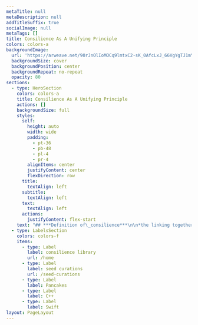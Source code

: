 ```yaml
---
metaTitle: null
metaDescription: null
addTitleSuffix: true
socialImage: null
metaTags: []
title: Consilience As A Unifying Principle
colors: colors-a
backgroundImage:
  url: 'https://arweave.net/90rJnOlIoMOCq9lmtxC2-sK_0AfcLxJ_66VgYgTJ1mY'
  backgroundSize: cover
  backgroundPosition: center
  backgroundRepeat: no-repeat
  opacity: 80
sections:
  - type: HeroSection
    colors: colors-a
    title: Consilience As A Unifying Principle
    actions: []
    backgroundSize: full
    styles:
      self:
        height: auto
        width: wide
        padding:
          - pt-36
          - pb-48
          - pl-4
          - pr-4
        alignItems: center
        justifyContent: center
        flexDirection: row
      title:
        textAlign: left
      subtitle:
        textAlign: left
      text:
        textAlign: left
      actions:
        justifyContent: flex-start
    text: "## ***Definition of\_consilience***\n\n*the linking together of principles from different disciplines especially when forming a comprehensive theory*\n\n## ***Examples of\_consilience\_in a Sentence***\n\n*But, ultimately, the\_consilience\_of doing and being is essential.*\n\nThis section will examine how the principle of consilience is the connector and contextualizer of all our work here in this library. In this initial section, we’ll look at some of the assumptions and biases we’re proposing as lenses through which we can see our work here, and to speak to why it is crucial to do so in the crypto-economic space.\n\nIt should be noted that discussing the nature of First Principles is ALWAYS a challenge. It is EASY to talk about “The Ten Thousand Things”, but hard to discuss how 2 becomes 1, but this is what consilience is. Worse, our legacy cultural codebase outside crypto has given us a kind of bias against learning these topics, which are also, unhelpfully. often counter-intuitive in nature. Finally, we have often encountered such terms couched in religious and spiritual terminology that is also highly charged and nearly always misunderstood or mischaracterized.\n\nIt is my intention to be your guide in these waters and to explain why and how you MUST learn to think in commonalities and to learn how to make connections instead of divisions.\n\nI will arrange these principles in terms of how we will proceed to discuss them, so we can see that our work here is not only grounded in crypto-economics, but also can be contextualized in terms of our humanity, human’s shared way of making sense of the world, and why forgetting to contextualize yourself all the way back to first principles will only produce more of the harms crypto-economic systems are attempting to alleviate.\n\n![](/images/59157-Alan-Watts-Quote-The-future-is-a-concept-it-doesn-t-exist-There-is.jpg)\n\n> **Consilience exists as a unifying directionality relationship between doing and being. The changing and the unchanging. What is unchanging inside the changing and what is changing projected upon the unchanging, and finally we can see that which is common between the changing as it travels toward the unchanging, accumulating context as it goes.**\n\n## Principle 0: HUMILITY: No Mental Model Is Real\n\n*   In order to ethically proceed in discussions, we MUST grasp that we CANNOT speak the truth in any form. We can only create a map of reality, but we must never mistake the map for the territory itself.\n\n*   From this humble position, we can speak more appropriately about the nature of what we are talking about, and seek to ever assess our limited representational realities as a Working Hypothesis, abandoned at any moment in favor of a better, more kind and good, more beautiful, more true, more paradoxical model.\n\n*   It is from this we can also see that the process of CI or Continuous Improvement is a direct implication from this humble position, as we can therefore see that it will only be the models and approximations we make about the reality that must change and improve and become ever more inclusive and therefore paradoxical in nature as we get closer to the real truth.\n\n*   I have placed this Principle 0 here to acknowledge the fundamental nature of Reality Itself, but since we cannot ever speak or language about this Reality in ways that are not extremely confusing, I will not say more about it, although you can feel free to ask me about it when we talk.\n\n![](/images/leftrightbrain.png)\n\n## Principle 1: Neuro-Anatomy Of Humans\n\nAs humans, we share a neuro-anatomy, and in our Western society, we consider (even though I do not) the “brain” as the origin of consciousness, since we are bound to the social expectation of a materialistic approach to lensing our reality.\n\nI will make this assumption a part of my approach here, even if I do not agree with that at all as a conclusion. So, consilience will be considered to be united with the idea of contextualization, finding commonalities between the different names and forms and petals of the crypto-economics flower, while not being beholden to them.\n\nThus you can see that the layer of abstraction I am placing above all others here is that of the brain, and I’m proceeding from there to speed up making the material practical, applicable, and relevant to a general audience.\n\nTwo aspects of the brain that are NOT opposites, and to see how one type of thinking includes the other and how Principle 0 is largely dependent upon the purest form of Unified Thinking available. A degraded form of Unified Thinking is what we’re speaking about here, and this will largely be seen in terms of the directionality of intent- that is to say: Contextualization or Decontextualization.\n\nSo, while it may appear that I am posing a duality here, I need it to be seen that this is not strictly TRUE.\n\nGoing forward, where I will speak this duality as though it is true, understand that it is not STRICTLY so, but is done for the purposes of expedience, relevancy, and applicability.\n\n*   Left Brain\n\n    *   Divided Thinking\n\n    *   Decontextualization (directionality)\n\n    *   Reductionist\n\n    *   Ego\n\n    *   Memory Of Past/Projection Of Future\n\n    *   Manifest/Materialist\n\n    *   Identity\n\n    *   Names/Forms\n\n    *   Concepts (including time, i.e. past and future)\n\n    *   Unified Thinking\n\n    *   Contextualization (directionality)\n\n    *   Consilience\n\n    *   Unmanifest/Consciousness\n\n    *   Present Moment\n\n    *   CANNOT see ANY differences of any kind\n\n![](/images/spiraldynamics.jpg)\n\n## Principle 2: Causality, Directionality, Dimensionality, Geometry, Math, Developmentalism, Systems, Complexity, Iteration, Evolution: Many Names For Generations of Dependent Origination\n\n*   The idea of independence depends upon the idea of dependence\n\n<!---->\n\n*   When 1 becomes 2, Directionality is created, giving rise to a need to trace back Causality later on\n\n<!---->\n\n*   When Unity becomes Diversity, how do we know which “direction” we are going?\n\n<!---->\n\n*   These different names are REALLY a Unity inside a Diversity, identified by various qualities:\n\n<!---->\n\n*   Applicability\\*   Relevance\\*   Capability\\*   Appropriateness\\*   Integrality\\*   Lines, Levels, States, Types, Colors\\*   Each word we use is a contextual-based summary of a chain of causality and dependencies, tracing back to First Principles inherent at the division from 1 to 2.Each of the above is an example of a meta-contextualization of a series of other principles, taken together as a corpus. In this way, we can also see the crypto-economics flower:\n\n![](/images/crypto-economics-flower.jfif)\n\nThis Consilience Principle is intended to serve as a way to contextualize and bind together in a Unifying way all of these petals, but also provide a way to see them against the backdrop of crypto-economics, why it has become necessary, what it is intended to solve, who is it solving these problems FOR, and the social pressures that gave rise to the abuses crypto-economics is trying to solve.\n\nThus, we can see that crypto-currency is more a social movement than technology, and is intended to create a more UNIFIED way to approach all of these.\n\nSeen properly, extractive, abusive, isolating, decontextualizing, asymmetric mentalities naturally give rise to economic systems that are extractive, abusive, isolating, asymmetric, and decontextualizing.\n\nMore than this, they specifically build barriers, social mores, modes of thinking, and biases against unification in ways that are so normalized, we fail to see them anymore. We swim in these waters every day, so as these particular fish, we cannot see beyond that water.\n"
  - type: LabelsSection
    colors: colors-f
    items:
      - type: Label
        label: consilience library
        url: /home
      - type: Label
        label: seed curations
        url: /seed-curations
      - type: Label
        label: Pancakes
      - type: Label
        label: C++
      - type: Label
        label: Swift
layout: PageLayout
---
```

